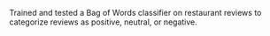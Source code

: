 Trained and tested a Bag of Words classifier on restaurant reviews to categorize reviews as positive, neutral, or negative.
